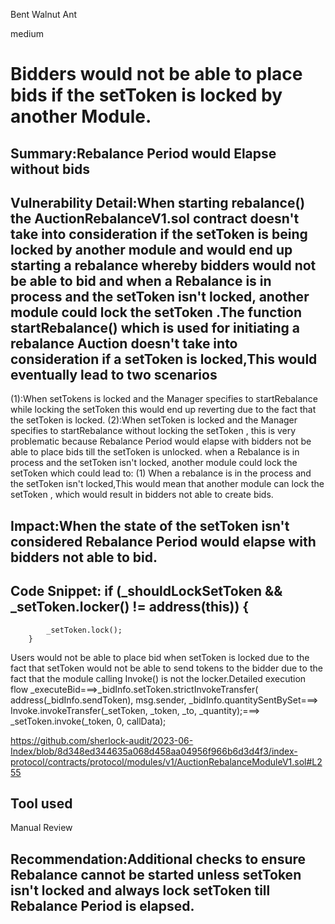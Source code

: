 Bent Walnut Ant

medium

# Bidders would not be able to place bids if the setToken is locked by another Module.

## Summary:Rebalance Period would Elapse without bids

## Vulnerability Detail:When starting rebalance() the AuctionRebalanceV1.sol contract doesn't take into consideration if the setToken is being locked by another module and would end up starting a rebalance whereby  bidders would not be able to bid and when a Rebalance is in process and the setToken isn't locked, another module could lock the setToken .The function startRebalance() which is used for initiating a rebalance Auction doesn't take into consideration if a setToken is locked,This would eventually lead to two scenarios
(1):When setTokens is locked and the Manager specifies to startRebalance while locking the setToken this would end up reverting due to the fact that the setToken is locked.
(2):When setToken is locked and the Manager specifies to startRebalance without locking the setToken , this is very problematic because Rebalance  Period would elapse with bidders not be able to place bids till the setToken is unlocked.
when a Rebalance is in process and the setToken isn't locked, another module could lock the setToken which could lead to:
(1) When a rebalance is in the process and the setToken isn't locked,This would mean that another module can lock the setToken , which would result in bidders not able to create bids.
## Impact:When the state of the setToken isn't considered Rebalance Period would elapse with bidders not able to bid.

## Code Snippet: if (_shouldLockSetToken && _setToken.locker() != address(this)) {
            _setToken.lock();
        }
Users would not be able to place bid when setToken is locked due to the fact that setToken would not be able to send tokens to the bidder due to the fact that the module calling Invoke() is not the locker.Detailed execution flow
_executeBid===>_bidInfo.setToken.strictInvokeTransfer(
            address(_bidInfo.sendToken),
            msg.sender,
            _bidInfo.quantitySentBySet===> Invoke.invokeTransfer(_setToken, _token, _to, _quantity);===> _setToken.invoke(_token, 0, callData);

https://github.com/sherlock-audit/2023-06-Index/blob/8d348ed344635a068d458aa04956f966b6d3d4f3/index-protocol/contracts/protocol/modules/v1/AuctionRebalanceModuleV1.sol#L255


## Tool used

Manual Review

## Recommendation:Additional checks to ensure Rebalance cannot be started unless setToken isn't locked and always lock setToken till Rebalance Period is elapsed.